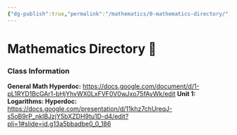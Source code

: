 ```yaml
---
{"dg-publish":true,"permalink":"/mathematics/0-mathematics-directory/","dgHomeLink":true,"dgPassFrontmatter":false}
---
```


# Mathematics Directory 📑

### Class Information
**General Math Hyperdoc:** https://docs.google.com/document/d/1-pL1RYD1BcGAr1-bHjYhvWX0LxFVF0V0wJxo75fAyWk/edit
**Unit 1: Logarithms: Hyperdoc:** https://docs.google.com/presentation/d/11khz7chUreqJ-s5oB9rP_nkIBJzjY5bXZDH9tu1D-d4/edit?pli=1#slide=id.g13a5bbadbe0_0_186
